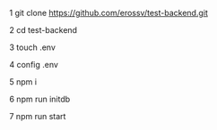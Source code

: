 1 git clone https://github.com/erossv/test-backend.git

2 cd test-backend

3 touch .env

4 config .env

5 npm i

6 npm run initdb

7 npm run start